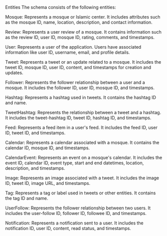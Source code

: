 Entities
The schema consists of the following entities:

Mosque: Represents a mosque or Islamic center. It includes attributes such as the mosque ID, name, location, description, and contact information.

Review: Represents a user review of a mosque. It contains information such as the review ID, user ID, mosque ID, rating, comments, and timestamps.

User: Represents a user of the application. Users have associated information like user ID, username, email, and profile details.

Tweet: Represents a tweet or an update related to a mosque. It includes the tweet ID, mosque ID, user ID, content, and timestamps for creation and updates.

Follower: Represents the follower relationship between a user and a mosque. It includes the follower ID, user ID, mosque ID, and timestamps.

Hashtag: Represents a hashtag used in tweets. It contains the hashtag ID and name.

TweetHashtag: Represents the relationship between a tweet and a hashtag. It includes the tweet-hashtag ID, tweet ID, hashtag ID, and timestamps.

Feed: Represents a feed item in a user's feed. It includes the feed ID, user ID, tweet ID, and timestamps.

Calendar: Represents a calendar associated with a mosque. It contains the calendar ID, mosque ID, and timestamps.

CalendarEvent: Represents an event on a mosque's calendar. It includes the event ID, calendar ID, event type, start and end datetimes, location, description, and timestamps.

Image: Represents an image associated with a tweet. It includes the image ID, tweet ID, image URL, and timestamps.

Tag: Represents a tag or label used in tweets or other entities. It contains the tag ID and name.

UserFollow: Represents the follower relationship between two users. It includes the user-follow ID, follower ID, followee ID, and timestamps.

Notification: Represents a notification sent to a user. It includes the notification ID, user ID, content, read status, and timestamps.


